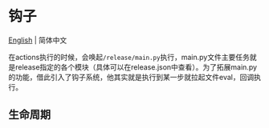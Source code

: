 # 钩子

[English](../../../release/hooks/README.md) | 简体中文

在actions执行的时候，会唤起`/release/main.py`执行，main.py文件主要任务就是release指定的各个模块（具体可以在release.json中查看）。为了拓展main.py的功能，借此引入了钩子系统，他其实就是执行到某一步就拉起文件eval，回调执行。

## 生命周期

